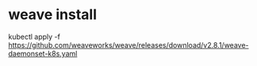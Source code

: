 

# weave install 

kubectl apply -f https://github.com/weaveworks/weave/releases/download/v2.8.1/weave-daemonset-k8s.yaml
